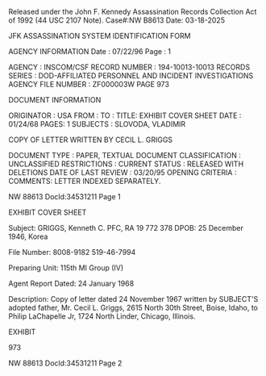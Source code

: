 Released under the John F. Kennedy
Assassination Records Collection Act of
1992 (44 USC 2107 Note). Case#:NW
B8613 Date: 03-18-2025

JFK ASSASSINATION SYSTEM
IDENTIFICATION FORM

AGENCY INFORMATION
Date : 07/22/96
Page : 1

AGENCY : INSCOM/CSF
RECORD NUMBER : 194-10013-10013
RECORDS SERIES : DOD-AFFILIATED PERSONNEL AND INCIDENT INVESTIGATIONS
AGENCY FILE NUMBER : ZF000003W PAGE 973

DOCUMENT INFORMATION

ORIGINATOR : USA
FROM :
TO :
TITLE: EXHIBIT COVER SHEET
DATE : 01/24/68
PAGES: 1
SUBJECTS : SLOVODA, VLADIMIR

COPY OF LETTER WRITTEN BY CECIL L. GRIGGS

DOCUMENT TYPE : PAPER, TEXTUAL DOCUMENT
CLASSIFICATION : UNCLASSIFIED
RESTRICTIONS :
CURRENT STATUS : RELEASED WITH DELETIONS
DATE OF LAST REVIEW : 03/20/95
OPENING CRITERIA :
COMMENTS: LETTER INDEXED SEPARATELY.

NW 88613 Docld:34531211 Page 1

EXHIBIT COVER SHEET

Subject: GRIGGS, Kenneth C.
PFC, RA 19 772 378
DPOB: 25 December 1946, Korea

File Number: 8008-9182
 519-46-7994

Preparing Unit: 115th MI Group (IV)

Agent Report Dated: 24 January 1968

Description: Copy of letter dated 24 November 1967 written by SUBJECT'S
 adopted father, Mr. Cecil L. Griggs, 2615 North 30th
 Street, Boise, Idaho, to Philip LaChapelle Jr, 1724
 North Linder, Chicago, Illinois.

EXHIBIT

973

NW 88613 Docld:34531211 Page 2
